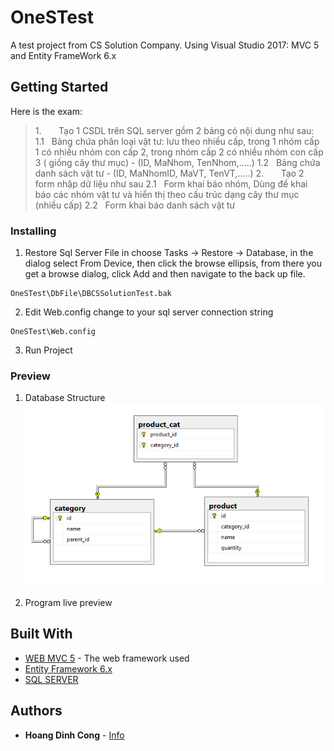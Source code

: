 # OneSTest

A test project from CS Solution Company.
Using Visual Studio 2017: MVC 5 and Entity FrameWork 6.x

## Getting Started

Here is the exam:

> 1.       Tạo 1 CSDL trên SQL server gồm 2 bảng có nội dung như sau:
>	1.1   Bảng chứa phân loại vật tư: lưu theo nhiều cấp, trong 1 nhóm cấp 1 có nhiều nhóm con cấp 2, trong nhóm cấp 2 có nhiều nhóm con cấp 3 ( giống cây thư mục) - (ID, MaNhom, TenNhom,…..)
>	1.2   Bảng chứa danh sách vật tư - (ID, MaNhomID, MaVT, TenVT,…..)
> 2.       Tạo 2 form nhập dữ liệu như sau
>	2.1   Form khai báo nhóm, Dùng để khai báo các nhóm vật tư và hiển thị theo cấu trúc dạng cây thư mục (nhiều cấp)
>	2.2   Form khai báo danh sách vật tư


### Installing

1. Restore Sql Server File in
choose Tasks -> Restore -> Database, in the dialog select From Device, then click the browse ellipsis, from there you get a browse dialog, click Add and then navigate to the back up file.
```
OneSTest\DbFile\DBCSSolutionTest.bak
```

2. Edit Web.config
change <connectionStrings> to your sql server connection string
```
OneSTest\Web.config
```

3. Run Project 


### Preview
1. Database Structure
![alt text](screenshots/ones_db_diagram.PNG "DBCSSolutionTest.bak structure")

2. Program live preview


## Built With

* [WEB MVC 5](https://docs.microsoft.com/en-us/aspnet/mvc/overview/getting-started/introduction/getting-started) - The web framework used
* [Entity Framework 6.x](https://docs.microsoft.com/en-us/ef/ef6/)
* [SQL SERVER](https://www.microsoft.com/en-us/download/details.aspx?id=42299)


## Authors

* **Hoang Dinh Cong** - [Info](http://hoangdinhcong.github.io/)
